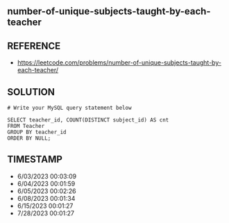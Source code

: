 ## number-of-unique-subjects-taught-by-each-teacher

## REFERENCE

- https://leetcode.com/problems/number-of-unique-subjects-taught-by-each-teacher/

## SOLUTION

``` MySql
# Write your MySQL query statement below

SELECT teacher_id, COUNT(DISTINCT subject_id) AS cnt
FROM Teacher
GROUP BY teacher_id
ORDER BY NULL;
```

## TIMESTAMP

- 6/03/2023 00:03:09
- 6/04/2023 00:01:59
- 6/05/2023 00:02:26
- 6/08/2023 00:01:34
- 6/15/2023 00:01:27
- 7/28/2023 00:01:27
